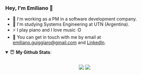 
### Hey, I'm Emiliano 👋
- 🔭 I'm working as a PM in a software development company.
- 🌱 I'm studying Systems Engineering at UTN (Argentina).
- ⚡ I play piano and I love music :D
- 💬 You can get in touch with me by email at [emiliano.guiggiaro@gmail.com](mailto:emiliano.guiggiaro@gmail.com) and [LinkedIn](https://www.linkedin.com/in/emilianoguiggiaro/).


<details open>
 <summary> 😇 <b>My Github Stats</b>: </summary>
<br>
<p align = "center">
  <img src = "https://github-readme-stats.vercel.app/api?username=eguiggiaro&show_icons=true&theme=bear&line_height=27">
  <img src = "https://github-readme-stats.vercel.app/api/top-langs/?username=eguiggiaro&hide=css,java,html&theme=bear">
</p>

</details>
